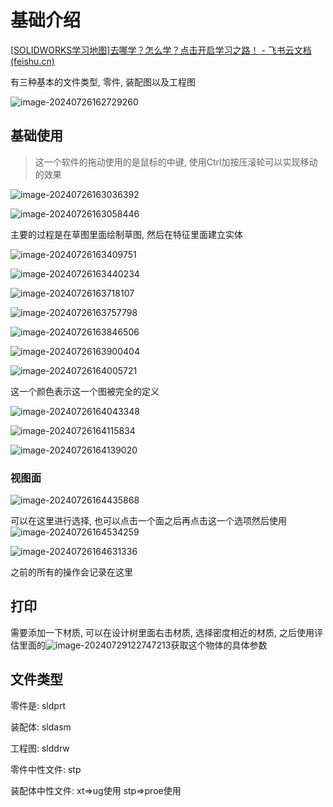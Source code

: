 # 基础介绍

[‌⁠﻿⁠﻿‍‬‌﻿﻿⁠‬⁠‌‬‌‍﻿[SOLIDWORKS学习地图\]去哪学？怎么学？点击开启学习之路！ - 飞书云文档 (feishu.cn)](https://ifcski218x.feishu.cn/docx/WbhBdLwxYo06CUx4kCxcFTWbnyb)

有三种基本的文件类型, 零件, 装配图以及工程图

![image-20240726162729260](https://picture-01-1316374204.cos.ap-beijing.myqcloud.com/image/202407261627318.png)

## 基础使用

> 这一个软件的拖动使用的是鼠标的中键, 使用Ctrl加按压滚轮可以实现移动的效果

![image-20240726163036392](https://picture-01-1316374204.cos.ap-beijing.myqcloud.com/image/202407261630414.png)

![image-20240726163058446](https://picture-01-1316374204.cos.ap-beijing.myqcloud.com/image/202407261630483.png)

主要的过程是在草图里面绘制草图, 然后在特征里面建立实体

![image-20240726163409751](https://picture-01-1316374204.cos.ap-beijing.myqcloud.com/image/202407261634777.png)

![image-20240726163440234](https://picture-01-1316374204.cos.ap-beijing.myqcloud.com/image/202407261634311.png)



![image-20240726163718107](https://picture-01-1316374204.cos.ap-beijing.myqcloud.com/image/202407261637134.png)

![image-20240726163757798](https://picture-01-1316374204.cos.ap-beijing.myqcloud.com/image/202407261637825.png)

![image-20240726163846506](https://picture-01-1316374204.cos.ap-beijing.myqcloud.com/image/202407261638552.png)

![image-20240726163900404](https://picture-01-1316374204.cos.ap-beijing.myqcloud.com/image/202407261639435.png)

![image-20240726164005721](https://picture-01-1316374204.cos.ap-beijing.myqcloud.com/image/202407261640771.png)

这一个颜色表示这一个图被完全的定义

![image-20240726164043348](https://picture-01-1316374204.cos.ap-beijing.myqcloud.com/image/202407261640373.png)

![image-20240726164115834](https://picture-01-1316374204.cos.ap-beijing.myqcloud.com/image/202407261641867.png)

![image-20240726164139020](https://picture-01-1316374204.cos.ap-beijing.myqcloud.com/image/202407261641082.png)

### 视图面

![image-20240726164435868](https://picture-01-1316374204.cos.ap-beijing.myqcloud.com/image/202407261644902.png)

可以在这里进行选择, 也可以点击一个面之后再点击这一个选项然后使用![image-20240726164534259](https://picture-01-1316374204.cos.ap-beijing.myqcloud.com/image/202407261645286.png)

![image-20240726164631336](https://picture-01-1316374204.cos.ap-beijing.myqcloud.com/image/202407261646365.png)

之前的所有的操作会记录在这里

## 打印

需要添加一下材质, 可以在设计树里面右击材质, 选择密度相近的材质, 之后使用评估里面的![image-20240729122747213](https://picture-01-1316374204.cos.ap-beijing.myqcloud.com/image/202407291227258.png)获取这个物体的具体参数

## 文件类型

零件是: sldprt

装配体: sldasm

工程图: slddrw

零件中性文件: stp

装配体中性文件: xt=>ug使用   stp=>proe使用 
